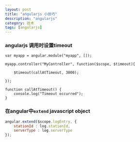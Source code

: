 ```yaml
---
layout: post
title: "angularjs 小技巧"
description: "angularjs"
category: 技术
tags: [angularjs]
---
```


### angularjs 调用时设置timeout
```
var myapp = angular.module("myapp", []);

myapp.controller("MyController", function($scope, $timeout){

    $timeout(callAtTimeout, 3000);

});

function callAtTimeout() {
    console.log("Timeout occurred");
}
```

### 在angular中`extend` javascript object

```Javascript
angular.extend($scope.logEntry, {
    stationId : log.stationId,
    serverType : log.serverType
});
```